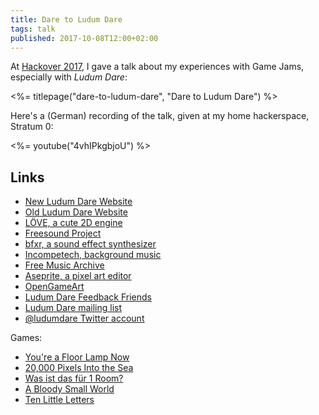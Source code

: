 ```yaml
---
title: Dare to Ludum Dare
tags: talk
published: 2017-10-08T12:00+02:00
---
```


At [Hackover 2017](https://hackover.de/), I gave a talk about my experiences with Game Jams, especially with *Ludum Dare*:

<%= titlepage("dare-to-ludum-dare", "Dare to Ludum Dare") %>

Here's a (German) recording of the talk, given at my home hackerspace, Stratum 0:

<%= youtube("4vhIPkgbjoU") %>

## Links

- [New Ludum Dare Website](https://ldjam.com/)
- [Old Ludum Dare Website](http://ludumdare.com/)
- [LÖVE, a cute 2D engine](https://love2d.org/)
- [Freesound Project](https://freesound.org/)
- [bfxr, a sound effect synthesizer](http://www.bfxr.net/)
- [Incompetech, background music](https://incompetech.com/music/)
- [Free Music Archive](http://freemusicarchive.org/)
- [Aseprite, a pixel art editor](https://www.aseprite.org/)
- [OpenGameArt](https://opengameart.org/)
- [Ludum Dare Feedback Friends](http://feedback.ld.intricati.com/)
- [Ludum Dare mailing list](http://ludumdare.com/compo/ludum-dare-mailing-list/)
- [@ludumdare Twitter account](https://twitter.com/ludumdare)

Games:

- [You're a Floor Lamp Now](https://morr.cc/floor-lamp/)
- [20,000 Pixels Into the Sea](https://morr.cc/20000-pixels/)
- [Was ist das für 1 Room?](https://morr.cc/1room/)
- [A Bloody Small World](https://morr.cc/bloody/)
- [Ten Little Letters](https://morr.cc/ten-little-letters/)
